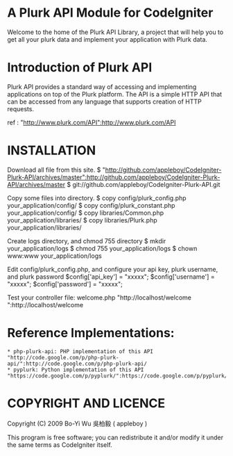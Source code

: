 A Plurk API Module for CodeIgniter
===============

Welcome to the home of the Plurk API Library, a project that will help you to get all your plurk data and implement your application with Plurk data.

Introduction of Plurk API
===============
Plurk API provides a standard way of accessing and implementing applications on top of the Plurk platform. The API is a simple HTTP API that can be accessed from any language that supports creation of HTTP requests.

ref : "http://www.plurk.com/API":http://www.plurk.com/API

INSTALLATION
===============

Download all file from this site.
    $ "http://github.com/appleboy/CodeIgniter-Plurk-API/archives/master":http://github.com/appleboy/CodeIgniter-Plurk-API/archives/master
    $ git://github.com/appleboy/CodeIgniter-Plurk-API.git

Copy some files into directory.
    $ copy config/plurk_config.php your_application/config/
    $ copy config/plurk_constant.php your_application/config/
    $ copy libraries/Common.php your_application/libraries/
    $ copy libraries/Plurk.php your_application/libraries/

Create logs directory, and chmod 755 directory
    $ mkdir your_application/logs
    $ chmod 755 your_application/logs
    $ chown www:www your_application/logs

Edit config/plurk_config.php, and configure your api key, plurk username, and plurk password
    $config['api_key'] = "xxxxx";
    $config['username'] = "xxxxx";
    $config['password'] = "xxxxx";

Test your controller file: welcome.php
    "http://localhost/welcome  ":http://localhost/welcome      
      
Reference Implementations:
===============

    * php-plurk-api: PHP implementation of this API "http://code.google.com/p/php-plurk-api/":http://code.google.com/p/php-plurk-api/
    * pyplurk: Python implementation of this API "https://code.google.com/p/pyplurk/":https://code.google.com/p/pyplurk/ 

COPYRIGHT AND LICENCE
===============

Copyright (C) 2009 Bo-Yi Wu 吳柏毅 ( appleboy )

This program is free software; you can redistribute it and/or modify it under the same terms as CodeIgniter itself.
